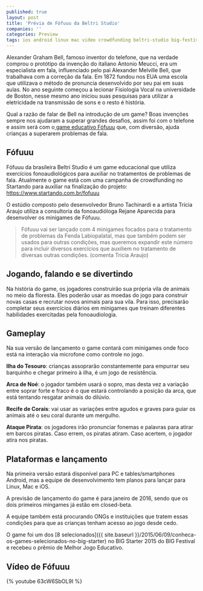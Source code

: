 ```yaml
---
published: true
layout: post
title: 'Prévia de Fófuuu da Beltri Studio'
companies: ''
categories: Preview
tags: ios android linux mac video crowdfunding beltri-studio big-festival evento big-starter pernambuco previa
---
```

Alexander Graham Bell, famoso inventor do telefone, que na verdade comprou o protótipo da invenção do italiano Antonio Meucci, era um especialista em fala, influenciado pelo pai Alexander Melville Bell, que trabalhava com a correção da fala. Em 1872 fundou nos EUA uma escola que utilizava o método de pronuncia desenvolvido por seu pai em suas aulas. No ano seguinte começou a lecionar Fisiologia Vocal na universidade de Boston, nesse mesmo ano iniciou suas pesquisas para  utilizar a eletricidade na transmissão de sons e o resto é história.

Qual a razão de falar de Bell na introdução de um game? Boas invenções sempre nos ajudaram a superar grandes desafios, assim foi com o telefone e assim será com o<a href="http://fofuuu.com/" target="_blank"> game educativo Fófuuu</a>
 que, com diversão, ajuda crianças a superarem problemas de fala.

## Fófuuu
Fófuuu da brasileira Beltri Studio é um game educacional que utiliza exercícios fonoaudiológicos para auxiliar no tratamentos de problemas de fala. Atualmente o game está com uma campanha de crowdfunding no Startando para auxiliar na finalização do projeto: <a href="https://www.startando.com.br/fofuuu" target="_blank">https://www.startando.com.br/fofuuu</a>


O estúdio composto pelo desenvolvedor Bruno Tachinardi e a artista Trícia Araujo utiliza a consultoria da fonoaudióloga Rejane Aparecida para desenvolver os minigames de Fófuuu.

> Fófuuu vai ser lançado com 4 minigames focados para o tratamento de problemas da Fenda Labiopalatal, mas que também podem ser usados para outras condições, mas queremos expandir este número para incluir diversos exercícios que auxiliem no tratamento de diversas outras condições. (comenta Tricia Araujo)




## Jogando, falando e se divertindo
Na história do game, os jogadores construirão sua própria vila de animais no meio da floresta. Eles poderão usar as moedas do jogo para construir novas casas e recrutar novos animais para sua vila. Para isso, precisarão completar seus exercícios diários em minigames que treinam diferentes habilidades exercitadas pela fonoaudiologia.

## Gameplay
Na sua versão de lançamento o game contará com minigames onde foco está na interação via microfone como controle no jogo. 

**Ilha do Tesouro**: crianças assoprarão constantemente para empurrar seu barquinho e chegar primeiro à ilha, é um jogo de resistência. 

<strong>Arca de Noé</strong>: o jogador também usará o sopro, mas desta vez a variação entre soprar forte e fraco é o que estará controlando a posição da arca, que está tentando resgatar animais do dilúvio. 

**Recife de Corais**: vai usar as variações entre agudos e graves para guiar os animais até o seu coral durante um mergulho. 

**Ataque Pirata**: os jogadores irão pronunciar fonemas e palavras para atirar em barcos piratas. Caso errem, os piratas atiram. Caso acertem, o jogador atira nos piratas.





## Plataformas e lançamento
Na primeira versão estará disponível para PC e tables/smartphones Android, mas a equipe de desenvolvimento tem planos para lançar para Linux, Mac e iOS.

A previsão de lançamento do game é para janeiro de 2016, sendo que os dois primeiros mingames já estão em closed-beta.

A equipe também está procurando ONGs e instituições que tratem essas condições para que as crianças tenham acesso ao jogo desde cedo.


O game foi um dos [8 selecionados]({{ site.baseurl }}/2015/06/09/conheca-os-games-selecionados-no-big-starter)
 no BIG Starter 2015 do BIG Festival e recebeu o prêmio de Melhor Jogo Educativo.

## Vídeo de Fófuuu
{% youtube 63cW6SbOL9I %}